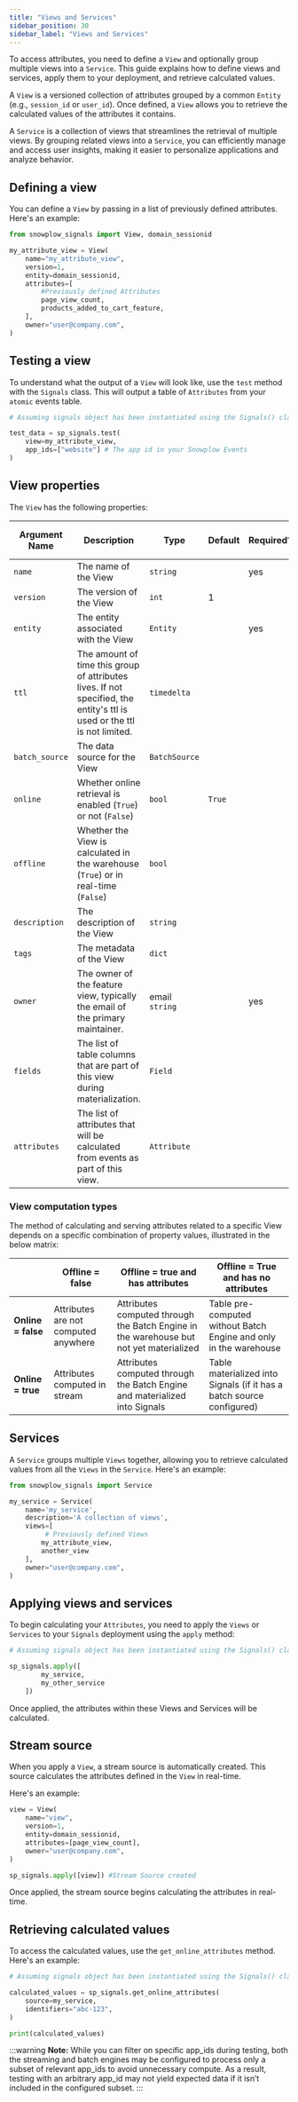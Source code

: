 ```yaml
---
title: "Views and Services"
sidebar_position: 30
sidebar_label: "Views and Services"
---
```


To access attributes, you need to define a `View` and optionally group multiple views into a `Service`. This guide explains how to define views and services, apply them to your deployment, and retrieve calculated values.


A `View` is a versioned collection of attributes grouped by a common `Entity` (e.g., `session_id` or `user_id`). Once defined, a `View` allows you to retrieve the calculated values of the attributes it contains.

A `Service` is a collection of views that streamlines the retrieval of multiple views. By grouping related views into a `Service`, you can efficiently manage and access user insights, making it easier to personalize applications and analyze behavior.

## Defining a view
You can define a `View` by passing in a list of previously defined attributes. Here's an example:

```python
from snowplow_signals import View, domain_sessionid

my_attribute_view = View(
    name="my_attribute_view",
    version=1,
    entity=domain_sessionid,
    attributes=[
        #Previously defined Attributes
        page_view_count,
        products_added_to_cart_feature,
    ],
    owner="user@company.com",
)
```

## Testing a view
To understand what the output of a `View` will look like, use the `test` method with the `Signals` class. This will output a table of `Attributes` from your `atomic` events table.

```python
# Assuming signals object has been instantiated using the Signals() class

test_data = sp_signals.test(
    view=my_attribute_view,
    app_ids=["website"] # The app id in your Snowplow Events
)

```

## View properties

The `View` has the following properties:


| Argument Name  | Description                                                                                                              | Type           | Default | Required? | For batch only? |
| -------------- | ------------------------------------------------------------------------------------------------------------------------ | -------------- | ------- | --------- | --------------- |
| `name`         | The name of the View                                                                                                     | `string`       |         | yes       |                 |
| `version`      | The version of the View                                                                                                  | `int`          | 1       |           |                 |
| `entity`       | The entity associated with the View                                                                                      | `Entity`       |         | yes       |                 |
| `ttl`          | The amount of time this group of attributes lives. If not specified, the entity's ttl is used or the ttl is not limited. | `timedelta`    |         |           |                 |
| `batch_source` | The data source for the View                                                                                             | `BatchSource`  |         |           | yes             |
| `online`       | Whether online retrieval is enabled (`True`) or not (`False`)                                                            | `bool`         | `True`  |           |                 |
| `offline`      | Whether the View is calculated in the warehouse (`True`) or in real-time (`False`)                                       | `bool`         |         |           | yes             |
| `description`  | The description of the View                                                                                              | `string`       |         |           |                 |
| `tags`         | The metadata of the View                                                                                                 | `dict`         |         |           |                 |
| `owner`        | The owner of the feature view, typically the email of the primary maintainer.                                            | email `string` |         | yes       |                 |
| `fields`       | The list of table columns that are part of this view during materialization.                                             | `Field`        |         |           | yes             |
| `attributes`   | The list of attributes that will be calculated from events as part of this view.                                         | `Attribute`    |         |           |                 |


### View computation types
The method of calculating and serving attributes related to a specific View depends on a specific combination of property values, illustrated in the below matrix:

|                    | Offline = false                      | Offline = true and has attributes                                                      | Offline = True and has no attributes                                  |
| ------------------ | ------------------------------------ | -------------------------------------------------------------------------------------- | --------------------------------------------------------------------- |
| **Online = false** | Attributes are not computed anywhere | Attributes computed through the Batch Engine in the warehouse but not yet materialized | Table pre-computed without Batch Engine and only in the warehouse     |
| **Online = true**  | Attributes computed in stream        | Attributes computed through the Batch Engine and materialized into Signals             | Table materialized into Signals (if it has a batch source configured) |


## Services
A `Service` groups multiple `Views` together, allowing you to retrieve calculated values from all the `Views` in the `Service`. Here's an example:

```python
from snowplow_signals import Service

my_service = Service(
    name='my_service',
    description='A collection of views',
    views=[
         # Previously defined Views
        my_attribute_view,
        another_view
    ],
    owner="user@company.com",
)

```

## Applying views and services

To begin calculating your `Attributes`, you need to apply the `Views` or `Services` to your `Signals` deployment using the `apply` method:


```python
# Assuming signals object has been instantiated using the Signals() class

sp_signals.apply([
        my_service,
        my_other_service
    ])
```

Once applied, the attributes within these Views and Services will be calculated.


## Stream source

When you apply a `View`, a stream source is automatically created. This source calculates the attributes defined in the `View` in real-time.

Here's an example:
```python
view = View(
    name="view",
    version=1,
    entity=domain_sessionid,
    attributes=[page_view_count],
    owner="user@company.com",
)

sp_signals.apply([view]) #Stream Source created
```

Once applied, the stream source begins calculating the attributes in real-time.


## Retrieving calculated values

To access the calculated values, use the `get_online_attributes` method. Here's an example:

```python
# Assuming signals object has been instantiated using the Signals() class

calculated_values = sp_signals.get_online_attributes(
    source=my_service,
    identifiers="abc-123",
)

print(calculated_values)
```

:::warning
**Note:** While you can filter on specific app_ids during testing, both the streaming and batch engines may be configured to process only a subset of relevant app_ids to avoid unnecessary compute. As a result, testing with an arbitrary app_id may not yield expected data if it isn’t included in the configured subset.
:::
